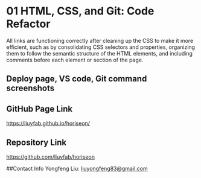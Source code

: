 # 01 HTML, CSS, and Git: Code Refactor
All links are functioning correctly after cleaning up the CSS to make it more efficient, such as by consolidating CSS selectors and properties, organizing them to follow the semantic structure of the HTML elements, and including comments before each element or section of the page.

## Deploy page, VS code, Git command screenshots


## GitHub Page Link
https://liuyfab.github.io/horiseon/

## Repository Link
https://github.com/liuyfab/horiseon

##Contact Info
Yongfeng Liu: liuyongfeng83@gmail.com





